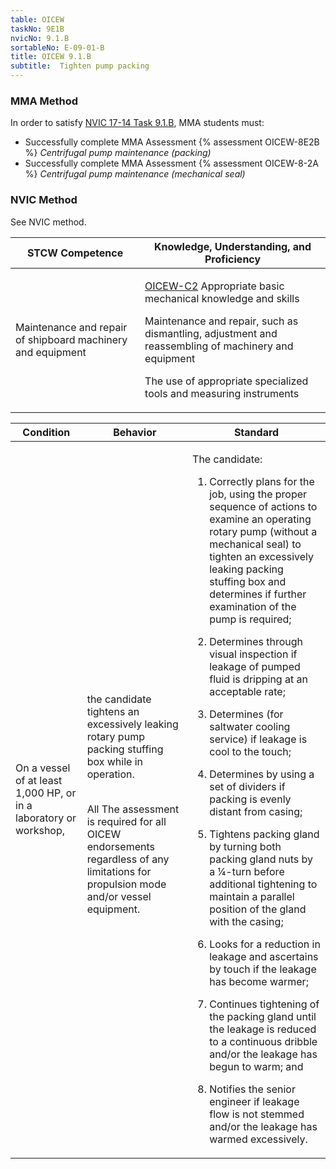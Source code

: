 ```yaml
---
table: OICEW
taskNo: 9E1B
nvicNo: 9.1.B 
sortableNo: E-09-01-B
title: OICEW 9.1.B 
subtitle:  Tighten pump packing
---
```



### MMA Method

In order to satisfy  [NVIC 17-14  Task  9.1.B]({{site.baseurl}}/assets/images/nvic-17-14.pdf), MMA students must:

* Successfully complete MMA Assessment {% assessment OICEW-8E2B %} *Centrifugal pump maintenance (packing)*
* Successfully complete MMA Assessment {% assessment OICEW-8-2A %} *Centrifugal pump maintenance (mechanical seal)*


### NVIC Method

<a onclick="togglevisibility('nvic_methods')" >See NVIC method.</a>

<div id='nvic_methods' class='hide'>

<table>
<thead>
<tr>
<th class='forty'> STCW Competence </th>
<th class='sixty'> Knowledge, Understanding, and Proficiency </th>
</tr>
</thead>




<tbody>
<tr><td markdown='1'>

Maintenance and repair of shipboard machinery and equipment

</td><td markdown='1'>

[OICEW-C2]({{site.baseurl}}/tables/31.html#OICEW-C2) Appropriate basic mechanical knowledge and skills 

Maintenance and repair, such as dismantling, adjustment and reassembling of machinery and equipment 

The use of appropriate specialized tools and measuring instruments

</td></tr>


</tbody>
</table>


<table>
<thead>
<tr><th class='twenty'>  Condition </th><th class='twenty'> Behavior </th><th  class='sixty'>Standard </th></tr>
</thead>
<tbody >



<tr><td markdown='1'>

On a vessel of at least 1,000 HP, or in a laboratory or workshop,

</td><td markdown='1'>

the candidate tightens an excessively leaking rotary pump packing stuffing box while in operation.

<br>

<div class="tooltip">All
<span class="tooltiptext">
The assessment is required for all OICEW endorsements regardless of any limitations for propulsion mode and/or vessel equipment.
</span>
</div>


</td><td markdown='1'>

The candidate:

1. Correctly plans for the job, using the proper sequence of actions to examine an operating rotary pump (without a mechanical seal) to tighten an excessively leaking packing stuffing box and determines if further examination of the pump is required;

2. Determines through visual inspection if leakage of pumped fluid is dripping at an acceptable rate;

3. Determines (for saltwater cooling service) if leakage is cool to the touch;

4. Determines by using a set of dividers if packing is evenly distant from casing;

5. Tightens packing gland by turning both packing gland nuts by a 1⁄4-turn before additional tightening to maintain a parallel position of the gland with the casing;

6. Looks for a reduction in leakage and ascertains by touch if the leakage has become warmer;

7. Continues tightening of the packing gland until the leakage is reduced to a continuous dribble and/or the leakage has begun to warm; and

8. Notifies the senior engineer if leakage flow is not stemmed and/or the leakage has warmed excessively.

</td></tr>
</tbody>
</table>
</div>
